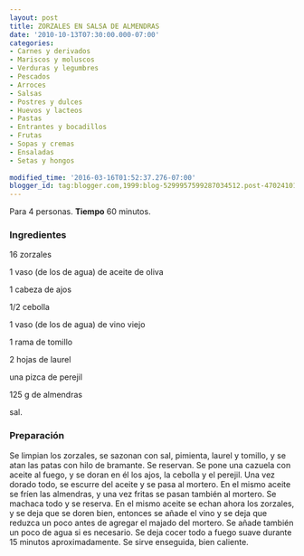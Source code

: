 ```yaml
---
layout: post
title: ZORZALES EN SALSA DE ALMENDRAS
date: '2010-10-13T07:30:00.000-07:00'
categories:
- Carnes y derivados
- Mariscos y moluscos
- Verduras y legumbres
- Pescados
- Arroces
- Salsas
- Postres y dulces
- Huevos y lacteos
- Pastas
- Entrantes y bocadillos
- Frutas
- Sopas y cremas
- Ensaladas
- Setas y hongos
 
modified_time: '2016-03-16T01:52:37.276-07:00'
blogger_id: tag:blogger.com,1999:blog-5299957599287034512.post-4702410134140826774
---
```


Para 4 personas.
<b>Tiempo</b> 60 minutos.

<h3>Ingredientes</h3>

16 zorzales

1 vaso (de los de agua) de aceite de oliva

1 cabeza de ajos

1/2 cebolla

1 vaso (de los de agua) de vino viejo

1 rama de tomillo

2 hojas de laurel

una pizca de perejil

125 g de almendras

sal.

<h3>Preparación</h3>

Se limpian los zorzales, se sazonan con sal, pimienta, laurel y tomillo, y se atan las patas con hilo de bramante. Se reservan. Se pone una cazuela con aceite al fuego, y se doran en él los ajos, la cebolla y el perejil. Una vez dorado todo, se escurre del aceite y se pasa al mortero. En el mismo aceite se fríen las almendras, y una vez fritas se pasan también al mortero. Se machaca todo y se reserva. En el mismo aceite se echan ahora los zorzales, y se deja que se doren bien, entonces se añade el vino y se deja que reduzca un poco antes de agregar el majado del mortero. Se añade también un poco de agua si es necesario. Se deja cocer todo a fuego suave durante 15 minutos aproximadamente. Se sirve enseguida, bien caliente.

